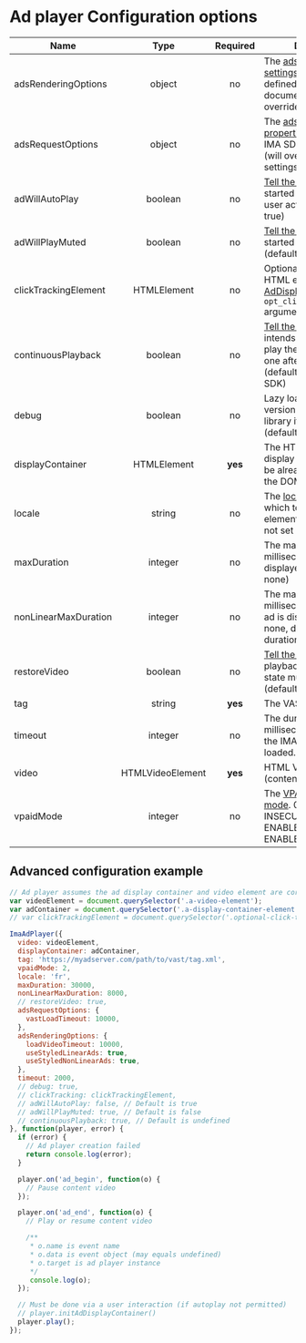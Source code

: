 # Ad player Configuration options

| Name | Type | Required | Description |
| ---  | :---: | :---: | --- |
| adsRenderingOptions | object | no | The [ads rendering settings properties](https://developers.google.com/interactive-media-ads/docs/sdks/html5/v3/reference/js/ima.AdsRenderingSettings#properties) defined in the IMA SDK documentation. (will override default settings) |
| adsRequestOptions | object | no | The [ads request properties](https://developers.google.com/interactive-media-ads/docs/sdks/html5/v3/reference/js/ima.AdsRequest#properties) defined in the IMA SDK documentation. (will override default settings) |
| adWillAutoPlay | boolean | no | [Tell the SDK](https://developers.google.com/interactive-media-ads/docs/sdks/html5/v3/reference/js/ima.AdsRequest#setAdWillAutoPlay) if ad player is started as the result of a user action. (default is true) |
| adWillPlayMuted | boolean | no | [Tell the SDK](https://developers.google.com/interactive-media-ads/docs/sdks/html5/v3/reference/js/ima.AdsRequest#setAdWillPlayMuted) if ad player is started while muted. (default is false) |
| clickTrackingElement | HTMLElement | no | Optional video ad click HTML element. (see also [AdDisplayContainer](https://developers.google.com/interactive-media-ads/docs/sdks/html5/v3/reference/js/ima.AdDisplayContainer#AdDisplayContainer) `opt_clickTrackingElement` argument) |
| continuousPlayback | boolean | no | [Tell the SDK](https://developers.google.com/interactive-media-ads/docs/sdks/html5/v3/reference/js/ima.AdsRequest#setContinuousPlayback) if ad player intends to continuously play the content videos one after another. (default is to not tell the SDK) |
| debug | boolean | no | Lazy load the debug version of the IMA SDK library if set to true. (default is false) |
| displayContainer | HTMLElement | __yes__ | The HTML element to display the ads in. (must be already inserted into the DOM) |
| locale | string | no | The [locale](https://developers.google.com/interactive-media-ads/docs/sdks/html5/v3/reference/js/ima.ImaSdkSettings#setLocale) (language) in which to display UI elements. (default is to not set locale) |
| maxDuration | integer | no | The maximum duration in milliseconds an ad is displayed. (default is none) |
| nonLinearMaxDuration | integer | no | The maximum duration in milliseconds a non-linear ad is displayed. (default is none, default observed duration is 45 seconds) |
| restoreVideo | boolean | no | [Tell the SDK](https://developers.google.com/interactive-media-ads/docs/sdks/html5/v3/reference/js/ima.AdsRenderingSettings#restoreCustomPlaybackStateOnAdBreakComplete) if custom playback content video state must be restored. (default is false) |
| tag | string | __yes__ | The VAST Ad tag URL. |
| timeout | integer | no | The duration in milliseconds to wait for the IMA SDK library to be loaded. (default is 6000) |
| video | HTMLVideoElement | __yes__ | HTML Video element (content video element) |
| vpaidMode | integer | no | The [VPAID playback mode](https://developers.google.com/interactive-media-ads/docs/sdks/html5/v3/reference/js/ima.ImaSdkSettings#.VpaidMode). 0 is DISABLED, 1 is INSECURE and 2 is ENABLED. (default is ENABLED) |

## Advanced configuration example

```javascript
// Ad player assumes the ad display container and video element are correctly positioned and sized
var videoElement = document.querySelector('.a-video-element');
var adContainer = document.querySelector('.a-display-container-element');
// var clickTrackingElement = document.querySelector('.optional-click-tracking-element');

ImaAdPlayer({
  video: videoElement,
  displayContainer: adContainer,
  tag: 'https://myadserver.com/path/to/vast/tag.xml',
  vpaidMode: 2,
  locale: 'fr',
  maxDuration: 30000,
  nonLinearMaxDuration: 8000,
  // restoreVideo: true,
  adsRequestOptions: {
    vastLoadTimeout: 10000,
  },
  adsRenderingOptions: {
    loadVideoTimeout: 10000,
    useStyledLinearAds: true,
    useStyledNonLinearAds: true,
  },
  timeout: 2000,
  // debug: true,
  // clickTracking: clickTrackingElement,
  // adWillAutoPlay: false, // Default is true
  // adWillPlayMuted: true, // Default is false
  // continuousPlayback: true, // Default is undefined
}, function(player, error) {
  if (error) {
    // Ad player creation failed
    return console.log(error);
  }

  player.on('ad_begin', function(o) {
    // Pause content video
  });

  player.on('ad_end', function(o) {
    // Play or resume content video

    /**
     * o.name is event name
     * o.data is event object (may equals undefined)
     * o.target is ad player instance
     */
     console.log(o);
  });

  // Must be done via a user interaction (if autoplay not permitted)
  // player.initAdDisplayContainer()
  player.play();
});
```
